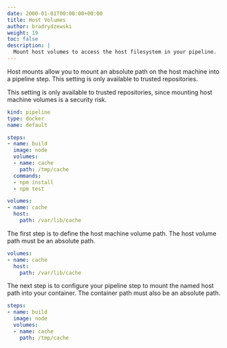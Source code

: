 ```yaml
---
date: 2000-01-01T00:00:00+00:00
title: Host Volumes
author: bradrydzewski
weight: 19
toc: false
description: |
  Mount host volumes to access the host filesystem in your pipeline.
---
```


Host mounts allow you to mount an absolute path on the host machine into a pipeline step. This setting is only available to trusted repositories.

<div class="alert alert-warn"><!--TODO security-->
This setting is only available to trusted repositories, since mounting host machine volumes is a security risk.
</div>

```yaml {linenos=table, hl_lines=["8-10", "15-18"]}
kind: pipeline
type: docker
name: default

steps:
- name: build
  image: node
  volumes:
  - name: cache
    path: /tmp/cache
  commands:
  - npm install
  - npm test

volumes:
- name: cache
  host:
    path: /var/lib/cache
```

The first step is to define the host machine volume path. The host volume path must be an absolute path.

```yaml {linenos=table, linenostart=15}
volumes:
- name: cache
  host:
    path: /var/lib/cache
```

The next step is to configure your pipeline step to mount the named host path into your container. The container path must also be an absolute path.

```yaml {linenos=table, linenostart=5}
steps:
- name: build
  image: node
  volumes:
  - name: cache
    path: /tmp/cache
```
